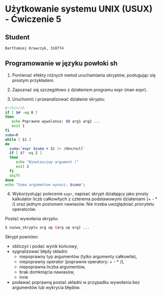 # Użytkowanie systemu UNIX (USUX) - Ćwiczenie 5

## Student
```md
Bartłomiej Krawczyk, 310774
```

## Programowanie w języku powłoki sh

1. Porównać efekty różnych metod uruchamiania skryptów, posługując się prostym przykładem.


2. Zapoznać się szczegółowo z działaniem programu expr (man expr).


3. Uruchomić i przeanalizować działanie skryptu:

```sh
#!/bin/sh
if [ $# -eq 0 ]
then
   echo Poprawne wywolanie: $0 arg1 arg2 ...
   exit 1
fi
suma=0
while [ $1 ]
do
  suma=`expr $suma + $1 2> /dev/null`
  if [ $? -eq 2 ]
  then
     echo "Niewlasciwy argument !"
     exit 2
  fi
  shift
done
echo "Suma argumentow wynosi: $suma";
```

4. Wykorzystując polecenie `expr`, napisać skrypt działający jako prosty kalkulator liczb całkowitych z czterema podstawowymi działaniami (+ - * /) oraz jednym poziomem nawiasów. Nie trzeba uwzględniać priorytetu operatorów.

Postać wywołania skryptu:
```sh
$ nazwa_skryptu arg op (arg op arg) ...
```

Skrypt powinien:
- obliczyć i podać wynik końcowy,
- sygnalizować błędy składni:
    - niepoprawny typ argumentów (tylko argumenty całkowite),
    - niepoprawny operator (poprawne operatory: + - * /),
    - niepoprawna liczba argumentów,
    - brak domknięcia nawiasów,
    - inne
- podawać poprawną postać składni w przypadku wywołania bez argumentów lub wykrycia błędów.
